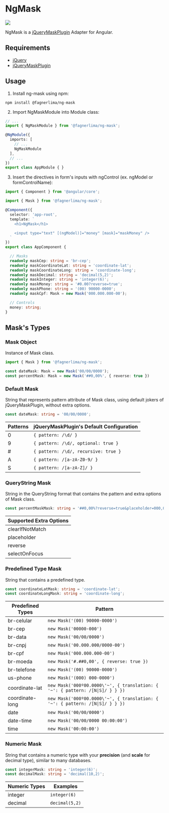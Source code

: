 # NgMask

[![](https://img.shields.io/badge/npm-v2.1.0--beta.1-brightgreen.svg)](https://www.npmjs.com/package/@fagnerlima/ng-mask)

NgMask is a [jQueryMaskPlugin](https://github.com/igorescobar/jQuery-Mask-Plugin) Adapter for Angular.

## Requirements

* [jQuery](https://www.npmjs.com/package/jquery)
* [jQueryMaskPlugin](https://www.npmjs.com/package/jquery-mask-plugin)

## Usage

1. Install ng-mask using npm:

```
npm install @fagnerlima/ng-mask
```

2. Import NgMaskModule into Module class:

```typescript
// ...
import { NgMaskModule } from '@fagnerlima/ng-mask';

@NgModule({
  imports: [
    // ...
    NgMaskModule
  ],
  // ...
})
export class AppModule { }
```

3. Insert the directives in form's inputs with ngControl (ex. ngModel or formControlName):

```typescript
import { Component } from '@angular/core';

import { Mask } from '@fagnerlima/ng-mask';

@Component({
  selector: 'app-root',
  template: `
    <h1>NgMask</h1>

    <input type="text" [(ngModel)]="money" [mask]="maskMoney" />
  `
})
export class AppComponent {

  // Masks
  readonly maskCep: string = 'br-cep';
  readonly maskCoordinateLat: string = 'coordinate-lat';
  readonly maskCoordinateLong: string = 'coordinate-long';
  readonly maskDecimal: string = 'decimal(5,2)';
  readonly maskInteger: string = 'integer(6)';
  readonly maskMoney: string = '#0.00?reverse=true';
  readonly maskPhone: string = '(00) 90000-0000';
  readonly maskCpf: Mask = new Mask('000.000.000-00');

  // Controls
  money: string;
}
```

## Mask's Types

### Mask Object

Instance of Mask class.

```typescript
import { Mask } from '@fagnerlima/ng-mask';

const dateMask: Mask = new Mask('00/00/0000');
const percentMask: Mask = new Mask('##0,00%', { reverse: true })
```

### Default Mask

String that represents pattern attribute of Mask class, using default jokers of jQueryMaskPlugin, without extra options.

```typescript
const dateMask: string = '00/00/0000';
```

| Patterns | jQueryMaskPlugin's Default Configuration |
|-|-|
| 0 | ``` { pattern: /\d/ } ``` |
| 9 | ``` { pattern: /\d/, optional: true } ``` |
| # | ``` { pattern: /\d/, recursive: true } ``` |
| A | ``` { pattern: /[a-zA-Z0-9/ } ``` |
| S | ``` { pattern: /[a-zA-Z]/ } ``` |

### QueryString Mask

String in the QueryString format that contains the pattern and extra options of Mask class.

```typescript
const percentMaskMask: string = '##0,00%?reverse=true&placeholder=000,00%';
```

| Supported Extra Options |
|-|
| clearIfNotMatch |
| placeholder |
| reverse |
| selectOnFocus |

### Predefined Type Mask

String that contains a predefined type.

```typescript
const coordinateLatMask: string = 'coordinate-lat';
const coordinateLongMask: string = 'coordinate-long';
```

| Predefined Types | Pattern |
|-|-|
| br-celular | ` new Mask('(00) 90000-0000') ` |
| br-cep | ` new Mask('00000-000') ` |
| br-data | ` new Mask('00/00/0000') ` |
| br-cnpj | ` new Mask('00.000.000/0000-00') ` |
| br-cpf | ` new Mask('000.000.000-00') ` |
| br-moeda | ` new Mask('#.##0,00', { reverse: true }) ` |
| br-telefone | ` new Mask('(00) 90000-0000') ` |
| us-phone | ` new Mask('(000) 000-0000') ` |
| coordinate-lat | ` new Mask('000º00.0000\'~', { translation: { '~': { pattern: /[N\|S]/ } } }) ` |
| coordinate-long | ` new Mask('000º00.0000\'~', { translation: { '~': { pattern: /[N\|S]/ } } }) ` |
| date | ` new Mask('00/00/0000') ` |
| date-time | ` new Mask('00/00/0000 00:00:00') ` |
| time | ` new Mask('00:00:00') ` |

### Numeric Mask

String that contains a numeric type with your **precision** (and **scale** for decimal type), similar to many databases.

```typescript
const integerMask: string = 'integer(6)';
const decimalMask: string = 'decimal(10,2)';
```

| Numeric Types | Examples |
|-|-|
| integer | ` integer(6) ` |
| decimal | ` decimal(5,2) ` |
